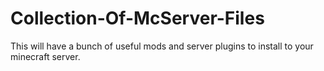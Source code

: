 # Collection-Of-McServer-Files
This will have a bunch of useful mods and server plugins to install to your minecraft server.
